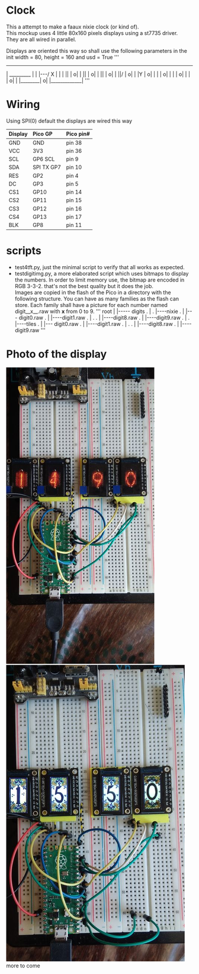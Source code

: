 # Clock

This a attempt to make a faaux nixie clock (or kind of).  
This mockup uses 4 little 80x160 pixels displays using a st7735 driver.  
They are all wired in parallel.

 Displays are oriented this way so shall use the following parameters in the init
  width = 80, height = 160 and usd = True
'''
  _____________
 | _________   |
 | |---/ X  |  |
 | ||       | o|
 | ||       | o|
 | ||       | o|
 | ||/      | o|
 | |Y       | o|
 | |        | o|
 | |        | o|
 | |        | o|
 | |________| o|
 |_____________|
'''

# Wiring

 Using SPI(0) default the displays are wired this way  

 | Display | Pico GP    | Pico pin# |
| :--- | :--- | :--- |
 |   GND   | GND        | pin 38    | 
 |   VCC   | 3V3        | pin 36    |
 |   SCL   | GP6 SCL    | pin 9     | 
 |   SDA   | SPI TX GP7 | pin 10    | 
 |   RES   | GP2        | pin 4     | 
 |    DC   | GP3        | pin 5     | 
 |   CS1   | GP10       | pin 14    | 
 |   CS2   | GP11       | pin 15    | 
 |   CS3   | GP12       | pin 16    | 
 |   CS4   | GP13       | pin 17    | 
 |   BLK   | GP8        | pin 11    |

# scripts
* test4tft.py, just the minimal script to verify that all works as expected.
* testdigitimg.py, a more elaborated script which uses bitmaps to display the numbers. In order to limit memory use, the bitmap are encoded in RGB 3-3-2. that's not the best quality but it does the job.  
Images are copied in the flash of the Pico in a directory with the following structure. You can have as many families as the flash can store. Each family shall have a picture for each number named digit__x__.raw with __x__ from 0 to 9.
'''
root
    |
    |----- digits
    .            |
    .            |----nixie
    .            |         |--- digit0.raw
    .            |         |----digit1.raw
    .            |         .
    .            |         |----digit8.raw
    .            |         |----digit9.raw
    .            |
    .            |----tiles
    .            |         |--- digit0.raw
    .            |         |----digit1.raw
    .            |         .
    .            |         |----digit8.raw
    .            |         |----digit9.raw
'''

# Photo of the display
![with nixie pictures](counter.jpg) ![with tiles pictures](time.jpg)  
more to come
